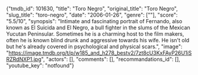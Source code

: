 {"tmdb_id": 101630, "title": "Toro Negro", "original_title": "Toro Negro", "slug_title": "toro-negro", "date": "2006-01-26", "genre": [""], "score": "5.5/10", "synopsis": "Intimate and fascinating portrait of Fernando, also known as El Suicida and El Negro, a bull fighter in the slums of the Mexican Yucutan Peninsular. Sometimes he is a charming host to the film makers, often he is known blind drunk and aggressive towards his wife. He isn't old but he's already covered in psychological and physical scars.", "image": "https://image.tmdb.org/t/p/w185_and_h278_bestv2/7zt8cU3KxFAyP26U1iSRZRdNXP1.jpg", "actors": [], "comments": [], "recommandations_id": [], "youtube_key": "notfound"}